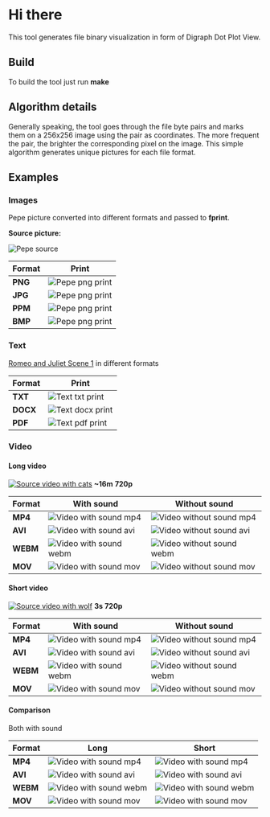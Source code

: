 # Hi there
This tool generates file binary visualization in form of Digraph Dot Plot View.

## Build
To build the tool just run **make**

## Algorithm details
Generally speaking, the tool goes through the file byte pairs and marks them on a 256x256 image using the pair as coordinates. The more frequent the pair, the brighter the corresponding pixel on the image. This simple algorithm generates unique pictures for each file format.


## Examples
### Images
Pepe picture converted into different formats and passed to **fprint**.

**Source picture:**

![Pepe source](https://github.com/Astroner/c-file-print/blob/master/examples/pepe.png)

| Format     | Print                                                                                         |
|------------|-----------------------------------------------------------------------------------------------|
| **PNG**    | ![Pepe png print](https://github.com/Astroner/c-file-print/blob/master/examples/pepe-png.png) |
| **JPG**    | ![Pepe png print](https://github.com/Astroner/c-file-print/blob/master/examples/pepe-jpg.png) |
| **PPM**    | ![Pepe png print](https://github.com/Astroner/c-file-print/blob/master/examples/pepe-ppm.png) |
| **BMP**    | ![Pepe png print](https://github.com/Astroner/c-file-print/blob/master/examples/pepe-bmp.png) |

### Text
[Romeo and Juliet Scene 1](https://shakespeare.mit.edu/romeo_juliet/romeo_juliet.1.1.html) in different formats

| Format      | Print                                                                                           |
|-------------|-------------------------------------------------------------------------------------------------|
| **TXT**     | ![Text txt print](https://github.com/Astroner/c-file-print/blob/master/examples/text-txt.png)   |
| **DOCX**    | ![Text docx print](https://github.com/Astroner/c-file-print/blob/master/examples/text-docx.png) |
| **PDF**     | ![Text pdf print](https://github.com/Astroner/c-file-print/blob/master/examples/text-pdf.png)   |

### Video
#### Long video
[![Source video with cats](https://img.youtube.com/vi/hCA0-imjoz0/hqdefault.jpg)](https://www.youtube.com/watch?v=hCA0-imjoz0)
**~16m** **720p**

| Format  | With sound                                                                                          | Without sound |
|---------|-----------------------------------------------------------------------------------------------------|---------------|
| **MP4** | ![Video with sound mp4](https://github.com/Astroner/c-file-print/blob/master/examples/cats-mp4.png) | ![Video without sound mp4](https://github.com/Astroner/c-file-print/blob/master/examples/cats-ns-mp4.png) |
| **AVI** | ![Video with sound avi](https://github.com/Astroner/c-file-print/blob/master/examples/cats-avi.png) | ![Video without sound avi](https://github.com/Astroner/c-file-print/blob/master/examples/cats-ns-avi.png) |
| **WEBM** | ![Video with sound webm](https://github.com/Astroner/c-file-print/blob/master/examples/cats-webm.png) | ![Video without sound webm](https://github.com/Astroner/c-file-print/blob/master/examples/cats-ns-webm.png) |
| **MOV** | ![Video with sound mov](https://github.com/Astroner/c-file-print/blob/master/examples/cats-mov.png) | ![Video without sound mov](https://github.com/Astroner/c-file-print/blob/master/examples/cats-ns-mov.png) |

#### Short video
[![Source video with wolf](https://img.youtube.com/vi/KDjVJ_mDZd4/hqdefault.jpg)](https://www.youtube.com/watch?v=KDjVJ_mDZd4)
**3s** **720p**

| Format  | With sound                                                                                          | Without sound |
|---------|-----------------------------------------------------------------------------------------------------|---------------|
| **MP4** | ![Video with sound mp4](https://github.com/Astroner/c-file-print/blob/master/examples/wolf-mp4.png) | ![Video without sound mp4](https://github.com/Astroner/c-file-print/blob/master/examples/wolf-ns-mp4.png) |
| **AVI** | ![Video with sound avi](https://github.com/Astroner/c-file-print/blob/master/examples/wolf-avi.png) | ![Video without sound avi](https://github.com/Astroner/c-file-print/blob/master/examples/wolf-ns-avi.png) |
| **WEBM** | ![Video with sound webm](https://github.com/Astroner/c-file-print/blob/master/examples/wolf-webm.png) | ![Video without sound webm](https://github.com/Astroner/c-file-print/blob/master/examples/wolf-ns-webm.png) |
| **MOV** | ![Video with sound mov](https://github.com/Astroner/c-file-print/blob/master/examples/wolf-mov.png) | ![Video without sound mov](https://github.com/Astroner/c-file-print/blob/master/examples/wolf-ns-mov.png) |

#### Comparison
Both with sound

| Format  | Long | Short |
|---------|------|------|
| **MP4** | ![Video with sound mp4](https://github.com/Astroner/c-file-print/blob/master/examples/cats-mp4.png) | ![Video with sound mp4](https://github.com/Astroner/c-file-print/blob/master/examples/wolf-mp4.png) |
| **AVI** | ![Video with sound avi](https://github.com/Astroner/c-file-print/blob/master/examples/cats-avi.png) | ![Video with sound avi](https://github.com/Astroner/c-file-print/blob/master/examples/wolf-avi.png) |
| **WEBM** | ![Video with sound webm](https://github.com/Astroner/c-file-print/blob/master/examples/cats-webm.png) | ![Video with sound webm](https://github.com/Astroner/c-file-print/blob/master/examples/wolf-webm.png) |
| **MOV** | ![Video with sound mov](https://github.com/Astroner/c-file-print/blob/master/examples/cats-mov.png) | ![Video with sound mov](https://github.com/Astroner/c-file-print/blob/master/examples/wolf-mov.png) |